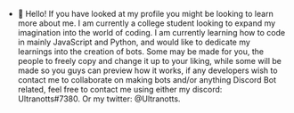 - 👋 Hello! If you have looked at my profile you might be looking to learn more about me. I am currently a college student looking to expand my imagination into the world of coding.
I am currently learning how to code in mainly JavaScript and Python, and would like to dedicate my learnings into the creation of bots. Some may be made for you, the people to freely
copy and change it up to your liking, while some will be made so you guys can preview how it works, if any developers wish to contact me to collaborate on making bots and/or anything
Discord Bot related, feel free to contact me using either my discord: Ultranotts#7380. Or my twitter: @Ultranotts.
